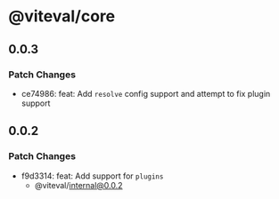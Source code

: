 # @viteval/core

## 0.0.3

### Patch Changes

- ce74986: feat: Add `resolve` config support and attempt to fix plugin support

## 0.0.2

### Patch Changes

- f9d3314: feat: Add support for `plugins`
  - @viteval/internal@0.0.2
